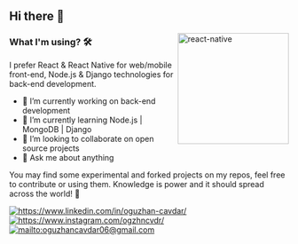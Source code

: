## Hi there 👋

<img src="https://github.com/ezranbayantemur/ezranbayantemur/blob/master/animation_500_kd7ngokt.gif" alt="react-native" width=200 height=200 align="right">

### What I'm using? 🛠  
I prefer React & React Native for web/mobile front-end, Node.js & Django technologies for back-end development.
<br/>

- 🔭 I’m currently working on back-end development 
- 🌱 I’m currently learning Node.js | MongoDB | Django
- 👯 I’m looking to collaborate on open source projects
- 💬 Ask me about anything

You may find some experimental and forked projects on my repos, feel free to contribute or using them.
Knowledge is power and it should spread across the world! 💪

<a href="https://www.linkedin.com/in/oguzhan-cavdar/" target="_blank">
    <img src="https://img.shields.io/badge/%20-linkedin-0072b1" alt="https://www.linkedin.com/in/oguzhan-cavdar/">
</a>
<a href="https://www.instagram.com/ogzhncvdr/" target="_blank">
    <img src="https://img.shields.io/badge/%20-instagram-fbad50" alt="https://www.instagram.com/ogzhncvdr/">
</a>
<a href="mailto:oguzhancavdar06@gmail.com" target="_blank">
    <img src="https://img.shields.io/badge/%20-gmail-B23121" alt="mailto:oguzhancavdar06@gmail.com">
</a>
<!-- <a href="#" target="_blank">
    <img src="https://img.shields.io/badge/%20-medium-black" alt="#">
</a> -->
